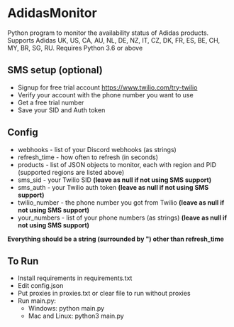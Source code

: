 # AdidasMonitor

Python program to monitor the availability status of Adidas products. 
Supports Adidas UK, US, CA, AU, NL, DE, NZ, IT, CZ, DK, FR, ES, BE, CH, MY, BR, SG, RU.
Requires Python 3.6 or above

## SMS setup (optional)
* Signup for free trial account https://www.twilio.com/try-twilio
* Verify your account with the phone number you want to use
* Get a free trial number
* Save your SID and Auth token


## Config
* webhooks - list of your Discord webhooks (as strings) 
* refresh_time - how often to refresh (in seconds)
* products - list of JSON objects to monitor, each with region and PID (supported regions are listed above)
* sms_sid - your Twilio SID **(leave as null if not using SMS support)**
* sms_auth - your Twilio auth token **(leave as null if not using SMS support)**
* twilio_number - the phone number you got from Twilio **(leave as null if not using SMS support)**
* your_numbers - list of your phone numbers (as strings) **(leave as null if not using SMS support)**

**Everything should be a string (surrounded by ") other than refresh_time**


## To Run
* Install requirements in requirements.txt
* Edit config.json
* Put proxies in proxies.txt or clear file to run without proxies
* Run main.py:
  - Windows: python main.py
  - Mac and Linux: python3 main.py
